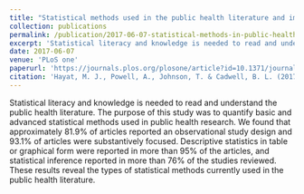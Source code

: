 ```yaml
---
title: "Statistical methods used in the public health literature and implications for training of public health professionals."
collection: publications
permalink: /publication/2017-06-07-statistical-methods-in-public-health
excerpt: 'Statistical literacy and knowledge is needed to read and understand the public health literature. We examined 216 articles published in the top seven public health journals to understand which methods are commonly used by scholars in public health.'
date: 2017-06-07
venue: 'PLoS one'
paperurl: 'https://journals.plos.org/plosone/article?id=10.1371/journal.pone.0179032'
citation: 'Hayat, M. J., Powell, A., Johnson, T. & Cadwell, B. L. (2017). Statistical methods used in the public health literature and implications for training of public health professionals. <i>PLoS one, 12</i>(6), 1-10'
---
```

Statistical literacy and knowledge is needed to read and understand the public health literature. The purpose of this study was to quantify basic and advanced statistical methods used in public health research. We found that approximately 81.9% of articles reported an observational study design and 93.1% of articles were substantively focused. Descriptive statistics in table or graphical form were reported in more than 95% of the articles, and statistical inference reported in more than 76% of the studies reviewed. These results reveal the types of statistical methods currently used in the public health literature.
